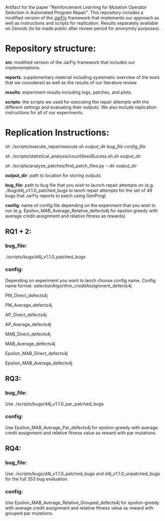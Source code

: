 Artifact for the paper "Reinforcement Learning for Mutation Operator Selection in Automated Program Repair". This repository includes a modified version of the [JarFly](https://github.com/squaresLab/genprog4java) framework that implements our approach as well as instructions and scripts for replication. Results separately available on Zenodo (to be made public after review period for anonymity purposes).

# Repository structure:

**src**: modified version of the JarFly framework that includes our implementations.

**reports**: supplementary material including systematic overview of the tools that we considered as well as the results of our literature review.

**results**: experiment results including logs, patches, and plots. 

**scripts**: the scripts we used for executing the repair attempts with the different settings and evaluating their outputs. We also include replication instructions for all of our experiments.

# Replication Instructions:

sh ./scripts/execute_repair/execute.sh *output_dir* *bug_file* *config_file*

sh ./scripts/statistical_analysis/countSeedSucess.sh.sh *output_dir*

sh ./scripts/analyze_patches/find_patch_files.py --dir *output_dir*

**output_dir**: path to location for storing outputs

**bug_file**: path to bug file that you wish to launch repair attempts on (e.g. ./bug/d4j_v1.1.0_patched_bugs to lanch repair attempts for the set of 49 bugs that JarFly reports to patch using GenProg)

**config**: name of config file depending on the experiment that you wish to run (e.g. Epsilon_MAB_Average_Relative_defects4j for epsilon greedy with average credit assignment and relative fitness as rewards)

## RQ1 + 2:

### **bug_file**:

./scripts/bugs/d4j_v1.1.0_patched_bugs

### **config**:

Depending on experiment you want to lanch choose config name. Config name format: selectionAlgorithm_creditAssignment_defects4j

PM_Direct_defects4j

PM_Average_defects4j

AP_Direct_defects4j

AP_Average_defects4j

MAB_Direct_defects4j

MAB_Average_defects4j

Epsilon_MAB_Direct_defects4j

Epsilon_MAB_Average_defects4j

## RQ3:

### **bug_file**:

Use ./scripts/bugs/d4j_v1.1.0_par_patched_bugs

### **config**:

Use Epsilon_MAB_Average_Par_defects4j for epsilon-greedy with average credit assignment and relative fitness value as reward with par mutations.

## RQ4:

### **bug_file**:

Use ./scripts/bugs/d4j_v1.1.0_patched_bugs and d4j_v1.1.0_unpatched_bugs for the full 353 bug evaluation.

### **config**:

Use Epsilon_MAB_Average_Relative_Grouped_defects4j for epsilon-greedy with average credit assignment and relative fitness value as reward with grouped par mutations.

